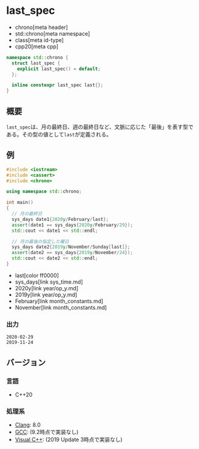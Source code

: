 # last_spec
* chrono[meta header]
* std::chrono[meta namespace]
* class[meta id-type]
* cpp20[meta cpp]

```cpp
namespace std::chrono {
  struct last_spec {
    explicit last_spec() = default;
  };

  inline constexpr last_spec last{};
}
```

## 概要
`last_spec`は、月の最終日、週の最終日など、文脈に応じた「最後」を表す型である。その型の値として`last`が定義される。


## 例
```cpp example
#include <iostream>
#include <cassert>
#include <chrono>

using namespace std::chrono;

int main()
{
  // 月の最終日
  sys_days date1{2020y/February/last};
  assert(date1 == sys_days{2020y/February/29});
  std::cout << date1 << std::endl;

  // 月の最後の指定した曜日
  sys_days date2{2019y/November/Sunday[last]};
  assert(date2 == sys_days{2019y/November/24});
  std::cout << date2 << std::endl;
}
```
* last[color ff0000]
* sys_days[link sys_time.md]
* 2020y[link year/op_y.md]
* 2019y[link year/op_y.md]
* February[link month_constants.md]
* November[link month_constants.md]

### 出力
```
2020-02-29
2019-11-24
```

## バージョン
### 言語
- C++20

### 処理系
- [Clang](/implementation.md#clang): 8.0
- [GCC](/implementation.md#gcc): (9.2時点で実装なし)
- [Visual C++](/implementation.md#visual_cpp): (2019 Update 3時点で実装なし)
